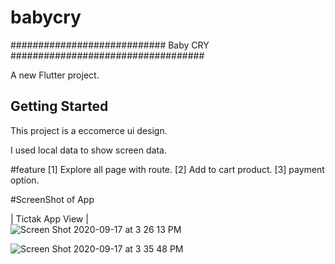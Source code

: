 # babycry

############################ Baby CRY ###################################

A new Flutter project.

## Getting Started

This project is a eccomerce ui design.

I used local data to show screen data. 


#feature
[1] Explore all page with route.
[2] Add to cart product.
[3] payment option.


#ScreenShot of App


|  Tictak App View                                             |                                                                             
 <img width alt="Screen Shot 2020-09-17 at 3 26 13 PM" src="https://github.com/Sweetyrawat-star/baby_cry/assets/57385799/42345189-0d92-4bed-a5d7-d702fb947583.png">

<img alt="Screen Shot 2020-09-17 at 3 35 48 PM" src="https://github.com/Sweetyrawat-star/baby_cry/assets/57385799/42345189-0d92-4bed-a5d7-d702fb947583.png">





